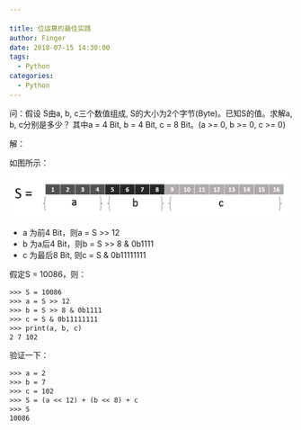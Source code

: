 ```yaml
---

title: 位运算的最佳实践
author: Finger
date: 2018-07-15 14:30:00
tags:
  - Python
categories:
  - Python
---
```



问：假设 S由a, b, c三个数值组成, S的大小为2个字节(Byte)。已知S的值。求解a, b, c分别是多少？
其中a = 4 Bit, b = 4 Bit, c = 8 Bit。(a >= 0, b >= 0, c >= 0)

解：

如图所示：
![](imgs/20180715/s.png)

- a 为前4 Bit，则a = S >> 12
- b 为a后4 Bit，则b = S >> 8 & 0b1111
- c 为最后8 Bit, 则c = S & 0b11111111

假定S = 10086，则：

```
>>> S = 10086
>>> a = S >> 12
>>> b = S >> 8 & 0b1111
>>> c = S & 0b11111111
>>> print(a, b, c)
2 7 102
```

验证一下：

```
>>> a = 2
>>> b = 7
>>> c = 102
>>> S = (a << 12) + (b << 8) + c
>>> S
10086
```



